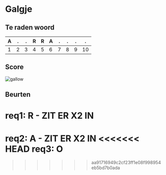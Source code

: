 # Galgje

## Te raden woord

|A|.|.|R|R|A|.|.|.|. |
|-|-|-|-|-|-|-|-|-|- |
|1|2|3|4|5|6|7|8|9|10|

## Score
![gallow](./images/1.png)

## Beurten

req1: R - ZIT ER X2 IN
=======
req2: A - ZIT ER X2 IN
<<<<<<< HEAD
req3: O
=======
>>>>>>> aa91716949c2cf23ff1e08f998954eb5bd7b0ada
